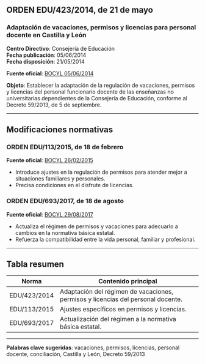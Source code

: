 ## ORDEN EDU/423/2014, de 21 de mayo
### Adaptación de vacaciones, permisos y licencias para personal docente en Castilla y León

**Centro Directivo**: Consejería de Educación  
**Fecha publicación**: 05/06/2014  
**Fecha disposición**: 21/05/2014  

**Fuente oficial**: [BOCYL 05/06/2014](https://bocyl.jcyl.es/boletines/2014/06/05/pdf/BOCYL-D-05062014-1.pdf)

**Objeto**: Establecer la adaptación de la regulación de vacaciones, permisos y licencias del personal funcionario docente de las enseñanzas no universitarias dependientes de la Consejería de Educación, conforme al Decreto 59/2013, de 5 de septiembre.

---

## Modificaciones normativas

### ORDEN EDU/113/2015, de 18 de febrero
**Fuente oficial**: [BOCYL 26/02/2015](https://bocyl.jcyl.es/boletines/2015/02/26/pdf/BOCYL-D-26022015-3.pdf)

- Introduce ajustes en la regulación de permisos para atender mejor a situaciones familiares y personales.
- Precisa condiciones en el disfrute de licencias.

### ORDEN EDU/693/2017, de 18 de agosto
**Fuente oficial**: [BOCYL 29/08/2017](https://bocyl.jcyl.es/boletines/2017/08/29/pdf/BOCYL-D-29082017-2.pdf)

- Actualiza el régimen de permisos y vacaciones para adecuarlo a cambios en la normativa básica estatal.
- Refuerza la compatibilidad entre la vida personal, familiar y profesional.

---

## Tabla resumen

| Norma               | Contenido principal                                                                  |
|---------------------|---------------------------------------------------------------------------------------|
| EDU/423/2014        | Adaptación del régimen de vacaciones, permisos y licencias del personal docente.      |
| EDU/113/2015        | Ajustes específicos en permisos y licencias.                                          |
| EDU/693/2017        | Actualización del régimen a la normativa básica estatal.                              |

---

**Palabras clave sugeridas**: vacaciones, permisos, licencias, personal docente, conciliación, Castilla y León, Decreto 59/2013
